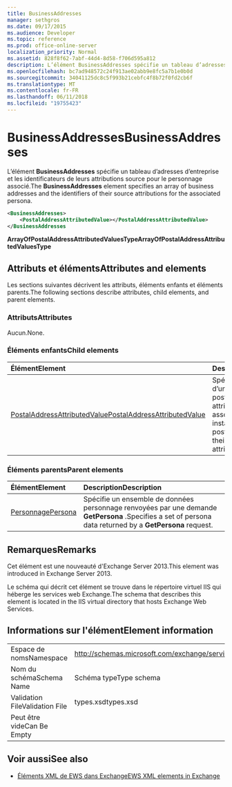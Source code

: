 ```yaml
---
title: BusinessAddresses
manager: sethgros
ms.date: 09/17/2015
ms.audience: Developer
ms.topic: reference
ms.prod: office-online-server
localization_priority: Normal
ms.assetid: 828f8f62-7abf-44d4-8d58-f706d595a812
description: L’élément BusinessAddresses spécifie un tableau d’adresses d’entreprise et les identificateurs de leurs attributions source pour le personnage associé.
ms.openlocfilehash: bc7ad948572c24f913ae02abb9e8fc5a7b1e0b0d
ms.sourcegitcommit: 34041125dc8c5f993b21cebfc4f8b72f0fd2cb6f
ms.translationtype: MT
ms.contentlocale: fr-FR
ms.lasthandoff: 06/11/2018
ms.locfileid: "19755423"
---
```

# <a name="businessaddresses"></a><span data-ttu-id="136f2-103">BusinessAddresses</span><span class="sxs-lookup"><span data-stu-id="136f2-103">BusinessAddresses</span></span>

<span data-ttu-id="136f2-104">L’élément **BusinessAddresses** spécifie un tableau d’adresses d’entreprise et les identificateurs de leurs attributions source pour le personnage associé.</span><span class="sxs-lookup"><span data-stu-id="136f2-104">The **BusinessAddresses** element specifies an array of business addresses and the identifiers of their source attributions for the associated persona.</span></span> 
  
```XML
<BusinessAddresses>
    <PostalAddressAttributedValue></PostalAddressAttributedValue>
</BusinessAddresses
```

 <span data-ttu-id="136f2-105">**ArrayOfPostalAddressAttributedValuesType**</span><span class="sxs-lookup"><span data-stu-id="136f2-105">**ArrayOfPostalAddressAttributedValuesType**</span></span>
## <a name="attributes-and-elements"></a><span data-ttu-id="136f2-106">Attributs et éléments</span><span class="sxs-lookup"><span data-stu-id="136f2-106">Attributes and elements</span></span>

<span data-ttu-id="136f2-107">Les sections suivantes décrivent les attributs, éléments enfants et éléments parents.</span><span class="sxs-lookup"><span data-stu-id="136f2-107">The following sections describe attributes, child elements, and parent elements.</span></span>
  
### <a name="attributes"></a><span data-ttu-id="136f2-108">Attributs</span><span class="sxs-lookup"><span data-stu-id="136f2-108">Attributes</span></span>

<span data-ttu-id="136f2-109">Aucun.</span><span class="sxs-lookup"><span data-stu-id="136f2-109">None.</span></span>
  
### <a name="child-elements"></a><span data-ttu-id="136f2-110">Éléments enfants</span><span class="sxs-lookup"><span data-stu-id="136f2-110">Child elements</span></span>

|<span data-ttu-id="136f2-111">**Élément**</span><span class="sxs-lookup"><span data-stu-id="136f2-111">**Element**</span></span>|<span data-ttu-id="136f2-112">**Description**</span><span class="sxs-lookup"><span data-stu-id="136f2-112">**Description**</span></span>|
|:-----|:-----|
|[<span data-ttu-id="136f2-113">PostalAddressAttributedValue</span><span class="sxs-lookup"><span data-stu-id="136f2-113">PostalAddressAttributedValue</span></span>](postaladdressattributedvalue.md) <br/> |<span data-ttu-id="136f2-114">Spécifie une instance d’un tableau d’adresses postales et leurs attributions associées.</span><span class="sxs-lookup"><span data-stu-id="136f2-114">Specifies an instance of an array of postal addresses and their associated attributions.</span></span>  <br/> |
   
### <a name="parent-elements"></a><span data-ttu-id="136f2-115">Éléments parents</span><span class="sxs-lookup"><span data-stu-id="136f2-115">Parent elements</span></span>

|<span data-ttu-id="136f2-116">**Élément**</span><span class="sxs-lookup"><span data-stu-id="136f2-116">**Element**</span></span>|<span data-ttu-id="136f2-117">**Description**</span><span class="sxs-lookup"><span data-stu-id="136f2-117">**Description**</span></span>|
|:-----|:-----|
|[<span data-ttu-id="136f2-118">Personnage</span><span class="sxs-lookup"><span data-stu-id="136f2-118">Persona</span></span>](persona.md) <br/> |<span data-ttu-id="136f2-119">Spécifie un ensemble de données personnage renvoyées par une demande **GetPersona** .</span><span class="sxs-lookup"><span data-stu-id="136f2-119">Specifies a set of persona data returned by a **GetPersona** request.</span></span>  <br/> |
   
## <a name="remarks"></a><span data-ttu-id="136f2-120">Remarques</span><span class="sxs-lookup"><span data-stu-id="136f2-120">Remarks</span></span>

<span data-ttu-id="136f2-121">Cet élément est une nouveauté d'Exchange Server 2013.</span><span class="sxs-lookup"><span data-stu-id="136f2-121">This element was introduced in Exchange Server 2013.</span></span>
  
<span data-ttu-id="136f2-122">Le schéma qui décrit cet élément se trouve dans le répertoire virtuel IIS qui héberge les services web Exchange.</span><span class="sxs-lookup"><span data-stu-id="136f2-122">The schema that describes this element is located in the IIS virtual directory that hosts Exchange Web Services.</span></span>
  
## <a name="element-information"></a><span data-ttu-id="136f2-123">Informations sur l'élément</span><span class="sxs-lookup"><span data-stu-id="136f2-123">Element information</span></span>

|||
|:-----|:-----|
|<span data-ttu-id="136f2-124">Espace de noms</span><span class="sxs-lookup"><span data-stu-id="136f2-124">Namespace</span></span>  <br/> |http://schemas.microsoft.com/exchange/services/2006/types  <br/> |
|<span data-ttu-id="136f2-125">Nom du schéma</span><span class="sxs-lookup"><span data-stu-id="136f2-125">Schema Name</span></span>  <br/> |<span data-ttu-id="136f2-126">Schéma type</span><span class="sxs-lookup"><span data-stu-id="136f2-126">Type schema</span></span>  <br/> |
|<span data-ttu-id="136f2-127">Validation File</span><span class="sxs-lookup"><span data-stu-id="136f2-127">Validation File</span></span>  <br/> |<span data-ttu-id="136f2-128">types.xsd</span><span class="sxs-lookup"><span data-stu-id="136f2-128">types.xsd</span></span>  <br/> |
|<span data-ttu-id="136f2-129">Peut être vide</span><span class="sxs-lookup"><span data-stu-id="136f2-129">Can Be Empty</span></span>  <br/> ||
   
## <a name="see-also"></a><span data-ttu-id="136f2-130">Voir aussi</span><span class="sxs-lookup"><span data-stu-id="136f2-130">See also</span></span>



- [<span data-ttu-id="136f2-131">Éléments XML de EWS dans Exchange</span><span class="sxs-lookup"><span data-stu-id="136f2-131">EWS XML elements in Exchange</span></span>](ews-xml-elements-in-exchange.md)

